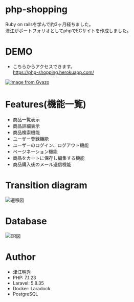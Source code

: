 # php-shopping
Ruby on railsを学んで約3ヶ月経ちました。  
津江がポートフォリオとしてphpでECサイトを作成しました。

# DEMO
* こちらからアクセスできます。  
https://php-shopping.herokuapp.com/  
  
  
[![Image from Gyazo](https://i.gyazo.com/379ef3278ae7fe627cabd7a1061d028b.gif)](https://gyazo.com/379ef3278ae7fe627cabd7a1061d028b)

# Features(機能一覧)
* 商品一覧表示
* 商品詳細表示
* 商品検索機能
* ユーザー登録機能
* ユーザーのログイン、ログアウト機能
* ページネーション機能
* 商品をカートに保存し編集する機能
* 商品購入後のメール送信機能

# Transition diagram
![遷移図](https://user-images.githubusercontent.com/56462284/70971197-bedc6000-20e3-11ea-859a-9cc349c37701.png)

# Database
![ER図](https://user-images.githubusercontent.com/56462284/71060036-c402e300-21a7-11ea-87ef-52a0aab5bdb0.png)

# Author
* 津江明秀
* PHP: 7.1.23
* Laravel:  5.8.35
* Docker: Laradock
* PostgreSQL
